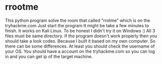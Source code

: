 # rrootme

This python program solve the room that called "rrotme" which is on the tryhackme.com 
Just start the program
It might be take a few minutes to finish.
It works on Kali Linux. To be honest I didn't try it on Windows :)
All 3 files must be same directory.
If the program doesn't work properly then you should take a look codes. Because I built it based on my own computer. So there can be some differences. At least you should check the username of your OS.
You should have a account on the tryhackme.com so you can log in and you can get ip of the target machine.
